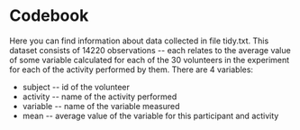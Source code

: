 Codebook
========

Here you can find information about data collected in file tidy.txt. This dataset consists of 14220 observations -- each relates to the average value of some variable calculated for each of the 30 volunteers in the experiment for each of the activity performed by them.
There are 4 variables:
* subject -- id of the volunteer
* activity -- name of the activity performed
* variable -- name of the variable measured
* mean -- average value of the variable for this participant and activity